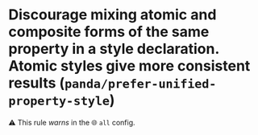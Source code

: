 # Discourage mixing atomic and composite forms of the same property in a style declaration. Atomic styles give more consistent results (`panda/prefer-unified-property-style`)

⚠️ This rule _warns_ in the 🌐 `all` config.

<!-- end auto-generated rule header -->
